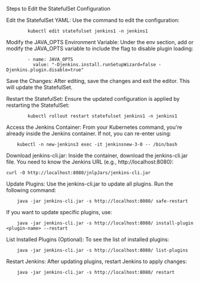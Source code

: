 Steps to Edit the StatefulSet Configuration

Edit the StatefulSet YAML: Use the command to edit the configuration:

            kubectl edit statefulset jenkins1 -n jenkins1

Modify the JAVA_OPTS Environment Variable: Under the env section, add or modify the JAVA_OPTS variable to include the flag to disable plugin loading:

            - name: JAVA_OPTS
              value: "-Djenkins.install.runSetupWizard=false -Djenkins.plugin.disable=true"

Save the Changes: After editing, save the changes and exit the editor. This will update the StatefulSet.

Restart the StatefulSet: Ensure the updated configuration is applied by restarting the StatefulSet:

            kubectl rollout restart statefulset jenkins1 -n jenkins1


Access the Jenkins Container: From your Kubernetes command, you're already inside the Jenkins container. If not, you can re-enter using:

        kubectl -n new-jenkins3 exec -it jenkinsnew-3-0 -- /bin/bash

Download jenkins-cli.jar: Inside the container, download the jenkins-cli.jar file. You need to know the Jenkins URL (e.g., http://localhost:8080):

    curl -O http://localhost:8080/jnlpJars/jenkins-cli.jar

Update Plugins: Use the jenkins-cli.jar to update all plugins. Run the following command:

        java -jar jenkins-cli.jar -s http://localhost:8080/ safe-restart

If you want to update specific plugins, use:

        java -jar jenkins-cli.jar -s http://localhost:8080/ install-plugin <plugin-name> --restart

List Installed Plugins (Optional): To see the list of installed plugins:

        java -jar jenkins-cli.jar -s http://localhost:8080/ list-plugins

Restart Jenkins: After updating plugins, restart Jenkins to apply changes:

        java -jar jenkins-cli.jar -s http://localhost:8080/ restart

